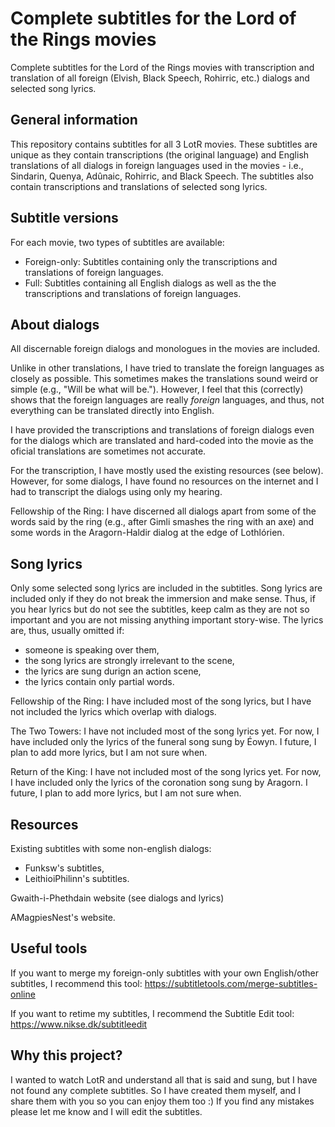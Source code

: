 # Complete subtitles for the Lord of the Rings movies
Complete subtitles for the Lord of the Rings movies with transcription and translation of all foreign (Elvish, Black Speech, Rohirric, etc.) dialogs and selected song lyrics.


## General information

This repository contains subtitles for all 3 LotR movies.
These subtitles are unique as they contain transcriptions (the original language) and English translations of all dialogs in foreign languages used in the movies - i.e., Sindarin, Quenya, Adûnaic, Rohirric, and Black Speech.
The subtitles also contain transcriptions and translations of selected song lyrics.


## Subtitle versions

For each movie, two types of subtitles are available:
- Foreign-only: Subtitles containing only the transcriptions and translations of foreign languages.
- Full: Subtitles containing all English dialogs as well as the the transcriptions and translations of foreign languages.


## About dialogs

All discernable foreign dialogs and monologues in the movies are included.

Unlike in other translations, I have tried to translate the foreign languages as closely as possible. This sometimes makes the translations sound weird or simple (e.g., "Will be what will be."). However, I feel that this (correctly) shows that the foreign languages are really *foreign* languages, and thus, not everything can be translated directly into English.

I have provided the transcriptions and translations of foreign dialogs even for the dialogs which are translated and hard-coded into the movie as the oficial translations are sometimes not accurate.

For the transcription, I have mostly used the existing resources (see below). However, for some dialogs, I have found no resources on the internet and I had to transcript the dialogs using only my hearing.

Fellowship of the Ring: I have discerned all dialogs apart from some of the words said by the ring (e.g., after Gimli smashes the ring with an axe) and some words in the Aragorn-Haldir dialog at the edge of Lothlórien.


## Song lyrics

Only some selected song lyrics are included in the subtitles.
Song lyrics are included only if they do not break the immersion and make sense.
Thus, if you hear lyrics but do not see the subtitles, keep calm as they are not so important and you are not missing anything important story-wise.
The lyrics are, thus, usually omitted if:
- someone is speaking over them,
- the song lyrics are strongly irrelevant to the scene,
- the lyrics are sung durign an action scene,
- the lyrics contain only partial words.

Fellowship of the Ring: I have included most of the song lyrics, but I have not included the lyrics which overlap with dialogs.

The Two Towers: I have not included most of the song lyrics yet. For now, I have included only the lyrics of the funeral song sung by Éowyn. I future, I plan to add more lyrics, but I am not sure when.

Return of the King: I have not included most of the song lyrics yet. For now, I have included only the lyrics of the coronation song sung by Aragorn. I future, I plan to add more lyrics, but I am not sure when.


## Resources

Existing subtitles with some non-english dialogs:
- Funksw's subtitles,
- LeithioiPhilinn's subtitles.

Gwaith-i-Phethdain website (see dialogs and lyrics)

AMagpiesNest's website.


## Useful tools

If you want to merge my foreign-only subtitles with your own English/other subtitles, I recommend this tool: https://subtitletools.com/merge-subtitles-online

If you want to retime my subtitles, I recommend the Subtitle Edit tool: https://www.nikse.dk/subtitleedit


## Why this project?

I wanted to watch LotR and understand all that is said and sung, but I have not found any complete subtitles. So I have created them myself, and I share them with you so you can enjoy them too :) If you find any mistakes please let me know and I will edit the subtitles.

